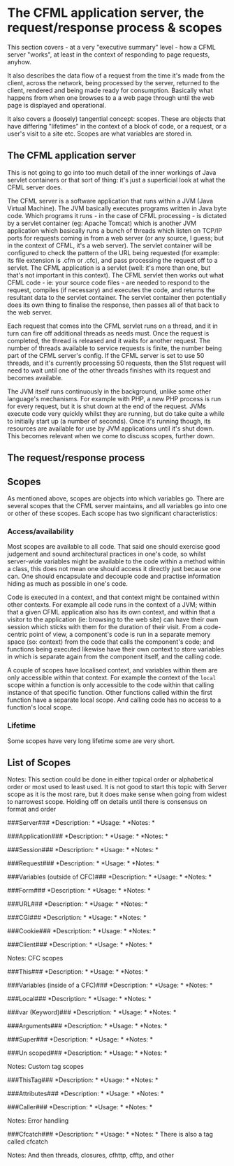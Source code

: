# The CFML application server, the request/response process & scopes #

This section covers - at a very "executive summary" level - how a CFML server "works", at least in the context of responding to page requests, anyhow.

It also describes the data flow of a request from the time it's made from the client, across the network, being processed by the server, returned to the client, rendered and being made ready for consumption. Basically what happens from when one browses to a a web page through until the web page is displayed and operational.

It also covers a (loosely) tangential concept: scopes. These are objects that have differing "lifetimes" in the context of a block of code, or a request, or a user's visit to a site etc. Scopes are what variables are stored in.


## The CFML application server ##

This is not going to go into too much detail of the inner workings of Java servlet containers or that sort of thing: it's just a superficial look at what the CFML server does.

The CFML server is a software application that runs within a JVM (Java Virtual Machine). The JVM basically executes programs written in Java byte code. Which programs it runs - in the case of CFML processing - is dictated by a servlet container (eg: Apache Tomcat) which is another JVM application which basically runs a bunch of threads which listen on TCP/IP ports for requests coming in from a web server (or any source, I guess; but in the context of CFML, it's a web server). The servlet container will be configured to check the pattern of the URL being requested (for example: its file extension is .cfm or .cfc), and pass processing the request off to a servlet. The CFML application is a servlet (well: it's more than one, but that's not important in this context). The CFML servlet then works out what CFML code - ie: your source code files - are needed to respond to the request, compiles (if necessary) and executes the code, and returns the resultant data to the servlet container. The servlet container then potentially does its own thing to finalise the response, then passes all of that back to the web server.

Each request that comes into the CFML servlet runs on a thread, and it in turn can fire off additional threads as needs must. Once the request is completed, the thread is released and it waits for another request. The number of threads available to service requests is finite, the number being part of the CFML server's config. If the CFML server is set to use 50 threads, and it's currently processing 50 requests, then the 51st request will need to wait until one of the other threads finishes with its request and becomes available.

The JVM itself runs continuously in the background, unlike some other language's mechanisms. For example with PHP, a new PHP process is run for every request, but it is shut down at the end of the request. JVMs execute code very quickly whilst they are running, but do take quite a while to initially start up (a number of seconds). Once it's running though, its resources are available for use by JVM applications until it's shut down. This becomes relevant when we come to discuss scopes, further down.



## The request/response process ##


## Scopes ##

As mentioned above, scopes are objects into which variables go. There are several scopes that the CFML server maintains, and all variables go into one or other of these scopes. Each scope has two significant characteristics:


### Access/availability ###

Most scopes are available to all code. That said one should exercise good judgement and sound architectural practices in one's code, so whilst server-wide variables might be available to the code within a method within a class, this does not mean one should access it directly just because one can. One should encapsulate and decouple code and practise information hiding as much as possible in one's code.

Code is executed in a context, and that context might be contained within other contexts. For example all code runs in the context of a JVM; within that a given CFML application also has its own context, and within that a visitor to the application (ie: browsing to the web site) can have their own session which sticks with them for the duration of their visit. From a code-centric point of view, a component's code is run in a separate memory space (so: context) from the code that calls the component's code; and functions being executed likewise have their own context to store variables in which is separate again from the component itself, and the calling code.

A couple of scopes have localised context, and variables within them are only accessible within that context. For example the context of the `local` scope within a function is only accessible to the code within that calling instance of that specific function. Other functions called within the first function have a separate local scope. And calling code has no access to a function's local scope.


### Lifetime ###

Some scopes have very long lifetime some are very short.


## List of Scopes ##

Notes: This section could be done in either topical order or alphabetical order or most used to least used. It is not good to start this topic with Server scope as it is the most rare, but it does make sense when going from widest to narrowest scope. Holding off on details until there is consensus on format and order


###Server###
*Description: *
*Usage: *
*Notes: *


###Application###
*Description: *
*Usage: *
*Notes: *


###Session###
*Description: *
*Usage: *
*Notes: *


###Request###
*Description: *
*Usage: *
*Notes: *


###Variables (outside of CFC)###
*Description: *
*Usage: *
*Notes: *


###Form###
*Description: *
*Usage: *
*Notes: *


###URL###
*Description: *
*Usage: *
*Notes: *


###CGI###
*Description: *
*Usage: *
*Notes: *


###Cookie###
*Description: *
*Usage: *
*Notes: *


###Client###
*Description: *
*Usage: *
*Notes: *


Notes: CFC scopes


###This###
*Description: *
*Usage: *
*Notes: *


###Variables (inside of a CFC)###
*Description: *
*Usage: *
*Notes: *


###Local###
*Description: *
*Usage: *
*Notes: *


###var (Keyword)###
*Description: *
*Usage: *
*Notes: *


###Arguments###
*Description: *
*Usage: *
*Notes: *


###Super###
*Description: *
*Usage: *
*Notes: *



###Un scoped###
*Description: *
*Usage: *
*Notes: *


Notes: Custom tag scopes

###ThisTag###
*Description: *
*Usage: *
*Notes: *


###Attributes###
*Description: *
*Usage: *
*Notes: *


###Caller###
*Description: *
*Usage: *
*Notes: *


Notes: Error handling

###Cfcatch###
*Description: *
*Usage: *
*Notes: * There is also a tag called cfcatch



Notes: And then threads, closures, cfhttp, cfftp, and other






